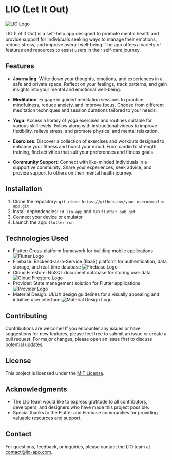 # LIO (Let It Out)

![LIO Logo](INSERT_LOGO_URL_HERE)

LIO (Let It Out) is a self-help app designed to promote mental health and provide support for individuals seeking ways to manage their emotions, reduce stress, and improve overall well-being. The app offers a variety of features and resources to assist users in their self-care journey.

## Features

- **Journaling**: Write down your thoughts, emotions, and experiences in a safe and private space. Reflect on your feelings, track patterns, and gain insights into your mental and emotional well-being.

- **Meditation**: Engage in guided meditation sessions to practice mindfulness, reduce anxiety, and improve focus. Choose from different meditation techniques and session durations tailored to your needs.

- **Yoga**: Access a library of yoga exercises and routines suitable for various skill levels. Follow along with instructional videos to improve flexibility, relieve stress, and promote physical and mental relaxation.

- **Exercises**: Discover a collection of exercises and workouts designed to enhance your fitness and boost your mood. From cardio to strength training, find activities that suit your preferences and fitness goals.

- **Community Support**: Connect with like-minded individuals in a supportive community. Share your experiences, seek advice, and provide support to others on their mental health journey.

## Installation

1. Clone the repository: `git clone https://github.com/your-username/lio-app.git`
2. Install dependencies: `cd lio-app` and run `flutter pub get`
3. Connect your device or emulator
4. Launch the app: `flutter run`

## Technologies Used

- Flutter: Cross-platform framework for building mobile applications ![Flutter Logo](INSERT_FLUTTER_LOGO_URL_HERE)
- Firebase: Backend-as-a-Service (BaaS) platform for authentication, data storage, and real-time database ![Firebase Logo](INSERT_FIREBASE_LOGO_URL_HERE)
- Cloud Firestore: NoSQL document database for storing user data ![Cloud Firestore Logo](INSERT_FIRESTORE_LOGO_URL_HERE)
- Provider: State management solution for Flutter applications ![Provider Logo](INSERT_PROVIDER_LOGO_URL_HERE)
- Material Design: UI/UX design guidelines for a visually appealing and intuitive user interface ![Material Design Logo](INSERT_MATERIAL_DESIGN_LOGO_URL_HERE)

## Contributing

Contributions are welcome! If you encounter any issues or have suggestions for new features, please feel free to submit an issue or create a pull request. For major changes, please open an issue first to discuss potential updates.

## License

This project is licensed under the [MIT License](https://opensource.org/licenses/MIT).

## Acknowledgments

- The LIO team would like to express gratitude to all contributors, developers, and designers who have made this project possible.
- Special thanks to the Flutter and Firebase communities for providing valuable resources and support.

## Contact

For questions, feedback, or inquiries, please contact the LIO team at contact@lio-app.com.
